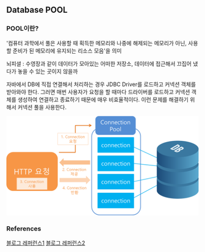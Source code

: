 ## Database POOL
### POOL이란?
'컴퓨터 과학에서 풀은 사용할 때 획득한 메모리와 나중에 해제되는 메모리가 아닌, 사용할 준비가 된 메모리에 유지되는 리소스 모음'을 의미

뇌피셜 : 수영장과 같이 데이터가 모아있는 어떠한 저장소, 데이터에 접근해서 끄집어 냈다가 놓을 수 있는 곳이지 않을까

자바에서 DB에 직접 연결해서 처리하는 경우 JDBC Driver를 로드하고 커넥션 객체를 받아와야 한다. 그러면 매번 사용자가 요청을 할 때마다 드라이버를 로드하고 커넥션 객체를 생성하여 연결하고 종료하기 때문에 매우 비효율적이다. 이런 문제를 해결하기 위해서 커넥션 풀을 사용한다.

![connection_pool.png](connection_pool.png)







### References
[블로그 레퍼런스1](https://lovestudycom.tistory.com/entry/DB-POOL-%EC%9D%B4%EB%9E%80)
[블로그 레퍼런스2](https://steady-coding.tistory.com/564)
